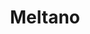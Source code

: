 ---
blog: https://meltano.com/blog
logohandle: meltano
sort: meltano
title: Meltano
twitter: https://x.com/meltanodata
website: https://meltano.com/
youtube: https://youtube.com/meltano
---
